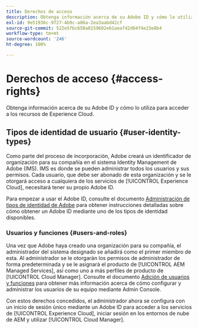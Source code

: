 ```yaml
---
title: Derechos de acceso
description: Obtenga información acerca de su Adobe ID y cómo lo utiliza para acceder a los recursos de Experience Cloud.
exl-id: 9e51936c-9727-4b9c-a86a-2ea3aabd42cf
source-git-commit: 522e5fbc650a8159602eb1aeaf42d64f4e23e8b4
workflow-type: tm+mt
source-wordcount: '246'
ht-degree: 100%

---
```



# Derechos de acceso {#access-rights}

Obtenga información acerca de su Adobe ID y cómo lo utiliza para acceder a los recursos de Experience Cloud.

## Tipos de identidad de usuario {#user-identity-types}

Como parte del proceso de incorporación, Adobe creará un identificador de organización para su compañía en el sistema Identity Management de Adobe (IMS). IMS es donde se pueden administrar todos los usuarios y sus permisos. Cada usuario, que debe ser abonado de esta organización y se le otorgará acceso a cualquiera de los servicios de [!UICONTROL Experience Cloud], necesitará tener su propio Adobe ID.

Para empezar a usar el Adobe ID, consulte el documento [Administración de tipos de identidad de Adobe](https://helpx.adobe.com/es/enterprise/using/identity.html) para obtener instrucciones detalladas sobre cómo obtener un Adobe ID mediante uno de los tipos de identidad disponibles.

### Usuarios y funciones {#users-and-roles}

Una vez que Adobe haya creado una organización para su compañía, el administrador del sistema designado se añadirá como el primer miembro de esta. Al administrador se le otorgarán los permisos de administrador de forma predeterminada y se le asignará el producto de [!UICONTROL AEM Managed Services], así como uno a más perfiles de producto de [!UICONTROL Cloud Manager]. Consulte el documento [Adición de usuarios y funciones](/help/requirements/users-and-roles.md) para obtener más información acerca de cómo configurar y administrar los usuarios de su equipo mediante Admin Console.

Con estos derechos concedidos, el administrador ahora se configura con un inicio de sesión único mediante un Adobe ID para acceder a los servicios de [!UICONTROL Experience Cloud], iniciar sesión en los entornos de nube de AEM y utilizar [!UICONTROL Cloud Manager].
